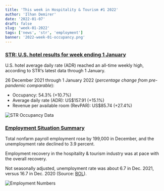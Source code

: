 ```yaml
---
title: 'This week in Hospitality & Tourism #1 2022'
author: 'Ilhan Demirer'
date: '2022-01-07'
draft: false
slug: 'week-01-2022'
tags: ['news', 'str', 'employment']
banner: '2022-week-01-occupancy.png'
---
```


### [STR: U.S. hotel results for week ending 1 January](https://str.com/press-release/str-us-hotel-results-week-ending-1-january)

U.S. hotel average daily rate (ADR) reached an all-time weekly high, according to STR‘s latest data through 1 January.

26 December 2021 through 1 January 2022 (_percentage change from pre-pandemic comparable_):

- Occupancy: 54.3% (+10.7%)
- Average daily rate (ADR): US$157.91 (+15.1%)
- Revenue per available room (RevPAR): US$85.74 (+27.4%)

![STR Occupancy Data](/images/blogimages/2022-week-01-occupancy.png)

### [Employment Situation Summary](https://www.bls.gov/news.release/empsit.nr0.htm)

Total nonfarm payroll employment rose by 199,000 in December, and the unemployment rate declined to 3.9 percent.

Employment recovery in the hospitality & tourism industry was at pace with the overall recovery.

Not seasonally adjusted, unemployment rate was about 6.7 in Dec. 2021, versus 16.7 in Dec. 2020 (Source: [BOL](https://www.bls.gov/news.release/empsit.t14.htm)).

![Employment Numbers](/images/blogimages/2022-week-01-employment.png)
